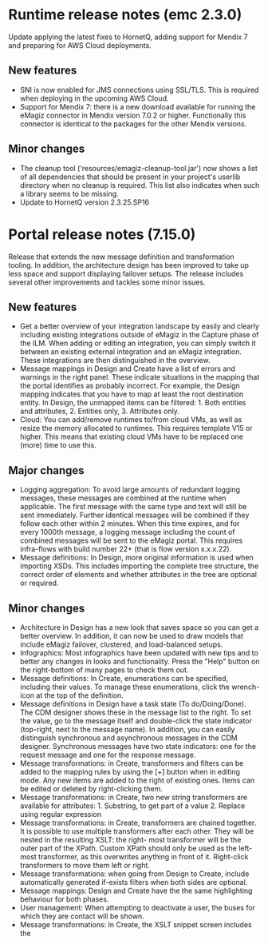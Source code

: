 # Runtime release notes (emc 2.3.0)
Update applying the latest fixes to HornetQ, adding support for Mendix 7 and preparing for AWS Cloud deployments.
## New features
- SNI is now enabled for JMS connections using SSL/TLS. This is required when deploying in the upcoming AWS Cloud.
- Support for Mendix 7: there is a new download available for running the eMagiz connector in Mendix version 7.0.2 or higher. Functionally this connector is identical to the packages for the other Mendix versions.
## Minor changes
- The cleanup tool ('resources/emagiz-cleanup-tool.jar') now shows a list of all dependencies that should be present in your project's userlib directory when no cleanup is required. This list also indicates when such a library seems to be missing.
- Update to HornetQ version 2.3.25.SP16

# Portal release notes (7.15.0)
Release that extends the new message definition and transformation tooling. In addition, the architecture design has been improved to take up less space and support displaying failover setups. The release includes several other improvements and tackles some minor issues.
## New features
- Get a better overview of your integration landscape by easily and clearly including existing integrations outside of eMagiz in the Capture phase of the ILM. When adding or editing an integration, you can simply switch it between an existing external integration and an eMagiz integration. These integrations are then distinguished in the overview.
- Message mappings in Design and Create have a list of errors and warnings in the right panel. These indicate situations in the mapping that the portal identifies as probably incorrect. For example, the Design mapping indicates that you have to map at least the root destination entity. In Design, the unmapped items can be filtered: 1. Both entities and attributes, 2. Entities only, 3. Attributes only.
- Cloud: You can add/remove runtimes to/from cloud VMs, as well as resize the memory allocated to runtimes. This requires template V15 or higher. This means that existing cloud VMs have to be replaced one (more) time to use this.
## Major changes
- Logging aggregation: To avoid large amounts of redundant logging messages, these messages are combined at the runtime when applicable. The first message with the same type and text will still be sent immediately. Further identical messages will be combined if they follow each other within 2 minutes. When this time expires, and for every 1000th message, a logging message including the count of combined messages will be sent to the eMagiz portal. This requires infra-flows with build number 22+ (that is flow version x.x.x.22).
- Message definitions: In Design, more original information is used when importing XSDs. This includes importing the complete tree structure, the correct order of elements and whether attributes in the tree are optional or required.
## Minor changes
- Architecture in Design has a new look that saves space so you can get a better overview. In addition, it can now be used to draw models that include eMagiz failover, clustered, and load-balanced setups.
- Infographics: Most infographics have been updated with new tips and to better any changes in looks and functionality. Press the "Help" button on the right-bottom of many pages to check them out.
- Message definitions: In Create, enumerations can be specified, including their values. To manage these enumerations, click the wrench-icon at the top of the definition.
- Message definitions in Design have a task state (To do/Doing/Done). The CDM designer shows these in the message list to the right. To set the value, go to the message itself and double-click the state indicator (top-right, next to the message name). In addition, you can easily distinguish synchronous and asynchronous messages in the CDM designer. Synchronous messages have two state indicators: one for the request message and one for the response message.
- Message transformations: in Create, transformers and filters can be added to the mapping rules by using the [+] button when in editing mode. Any new items are added to the right of existing ones. Items can be edited or deleted by right-clicking them.
- Message transformations: in Create, two new string transformers are available for attributes: 1. Substring, to get part of a value 2. Replace using regular expression
- Message transformations: in Create, transformers are chained together. It is possible to use multiple transformers after each other. They will be nested in the resulting XSLT: the right- most transformer will be the outer part of the XPath. Custom XPath should only be used as the left-most transformer, as this overwrites anything in front of it. Right-click transformers to move them left or right.
- Message transformations: when going from Design to Create, include automatically generated if-exists filters when both sides are optional.
- Message mappings: Design and Create have the the same highlighting behaviour for both phases.
- User management: When attempting to deactivate a user, the buses for which they are contact will be shown.
- Message transformations: In Create, the XSLT snippet screen includes the <template> tags to indicate where your XSLT snippet will be embedded in the resulting stylesheet. This is explained in more detail by the help text of that operation.

## Bug fixes
- Bus processes: The descriptions in the task list to the right are correct now.
- Bus processes: The tooltip is removed from the screen when you zoom into a flow.
- CDM message designer: The scrollbar is next to the message tree panel instead of disappearing underneath it.
- Message mappings: when exporting to PNG, icons are included.
- Solution design's task list can be double-clicked to go to their details again.
- Fixed a bug where exporting a flow to the store would result in an error when an old definition was included.
## Remarks
Deployment packages created in this release will use build number 22. It is important to note that there is one situation where deploying a flow with build number 22 on a runtime containing older build numbers will break the flow: this will happen when two flows communicate using in-VM JMS connections.

By default, eMagiz buses only use this construction between asynchronous entry connector flows and the connector's infra flow. To guarantee the correct working of your message flows, make sure that within a single connector all asynchronous entry flows and the infra flow are either all using build 21-, or are all using version 22+. In short, if you need to update an asynchronous entry flow, make sure to update the infra flow and all other asynchronous entry flows in that same connector runtime to build number 22 at the same time. Note that other type of flows are not affected, nor should you have to touch any other runtimes.

If you manually added any in-VM JMS connections to your message bus (for example, by adding message tracking or debugging to a flow) you have to update these—together with the infra flow—to build number 22 as well in order to keep using these features.

Depending on the size of your bus and the number of deployments you are planning to do, it might be practical to simply update all flows to build number 22. However, keep in mind that you cannot do an unlimited number of deployments on the same runtime without eventually running out of memory, forcing you to restart to free up some Java PermGen space.
